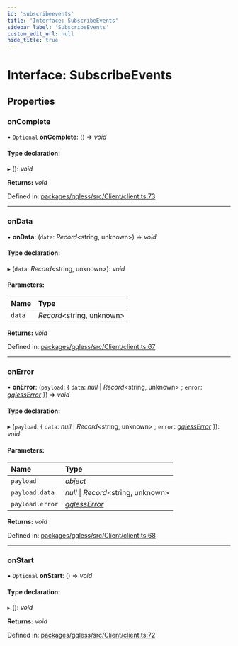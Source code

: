 ```yaml
---
id: 'subscribeevents'
title: 'Interface: SubscribeEvents'
sidebar_label: 'SubscribeEvents'
custom_edit_url: null
hide_title: true
---
```


# Interface: SubscribeEvents

## Properties

### onComplete

• `Optional` **onComplete**: () => _void_

#### Type declaration:

▸ (): _void_

**Returns:** _void_

Defined in: [packages/gqless/src/Client/client.ts:73](https://github.com/gqless/gqless/blob/master/packages/gqless/src/Client/client.ts#L73)

---

### onData

• **onData**: (`data`: _Record_<string, unknown\>) => _void_

#### Type declaration:

▸ (`data`: _Record_<string, unknown\>): _void_

#### Parameters:

| Name   | Type                       |
| :----- | :------------------------- |
| `data` | _Record_<string, unknown\> |

**Returns:** _void_

Defined in: [packages/gqless/src/Client/client.ts:67](https://github.com/gqless/gqless/blob/master/packages/gqless/src/Client/client.ts#L67)

---

### onError

• **onError**: (`payload`: { `data`: _null_ \| _Record_<string, unknown\> ; `error`: [_gqlessError_](../classes/gqlesserror.md) }) => _void_

#### Type declaration:

▸ (`payload`: { `data`: _null_ \| _Record_<string, unknown\> ; `error`: [_gqlessError_](../classes/gqlesserror.md) }): _void_

#### Parameters:

| Name            | Type                                       |
| :-------------- | :----------------------------------------- |
| `payload`       | _object_                                   |
| `payload.data`  | _null_ \| _Record_<string, unknown\>       |
| `payload.error` | [_gqlessError_](../classes/gqlesserror.md) |

**Returns:** _void_

Defined in: [packages/gqless/src/Client/client.ts:68](https://github.com/gqless/gqless/blob/master/packages/gqless/src/Client/client.ts#L68)

---

### onStart

• `Optional` **onStart**: () => _void_

#### Type declaration:

▸ (): _void_

**Returns:** _void_

Defined in: [packages/gqless/src/Client/client.ts:72](https://github.com/gqless/gqless/blob/master/packages/gqless/src/Client/client.ts#L72)
